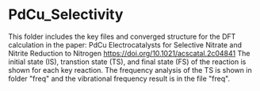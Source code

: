 # PdCu_Selectivity

This folder includes the key files and converged structure for the DFT calculation in the paper: PdCu Electrocatalysts for Selective Nitrate and Nitrite Reduction to Nitrogen
https://doi.org/10.1021/acscatal.2c04841
The initial state (IS), transtion state (TS), and final state (FS) of the reaction is shown for each key reaction. The frequency analysis of the TS is shown in folder "freq" and the vibrational frequency result is in the file "freq".
